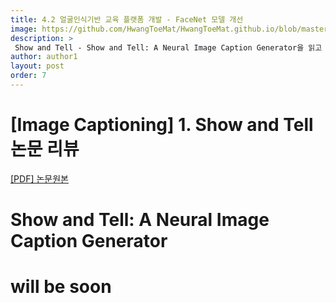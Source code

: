 ```yaml
---
title: 4.2 얼굴인식기반 교육 플랫폼 개발 - FaceNet 모델 개선
image: https://github.com/HwangToeMat/HwangToeMat.github.io/blob/master/Paper-Review/image/MobileFaceNets/img0.png?raw=true
description: >
 Show and Tell - Show and Tell: A Neural Image Caption Generator을 읽고 논문 주요내용을 정리해본다.
author: author1
layout: post
order: 7
---
```

# [Image Captioning] 1. Show and Tell 논문 리뷰

<a href="https://www.cv-foundation.org/openaccess/content_cvpr_2015/papers/Vinyals_Show_and_Tell_2015_CVPR_paper.pdf">[PDF] 논문원본</a>

# Show and Tell: A Neural Image Caption Generator

# will be soon
